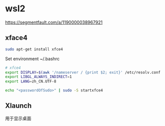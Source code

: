 # wsl2

https://segmentfault.com/a/1190000038967921

##  xface4
```bash
sudo apt-get install xfce4
```

Set environment ~/.bashrc
```bash
# xfce4
export DISPLAY=$(awk '/nameserver / {print $2; exit}' /etc/resolv.conf 2>/dev/null):0.0
export LIBGL_ALWAYS_INDIRECT=1
export LANG=zh_CN.UTF-8
```

```bash
echo "<passwordOfSudo>" | sudo -S startxfce4
```

## Xlaunch
用于显示桌面
